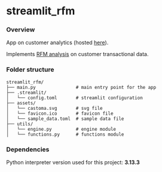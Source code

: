 # streamlit_rfm
### Overview
App on customer analytics (hosted [here](https://castoma.streamlit.app/)).

Implements [RFM analysis](https://en.wikipedia.org/wiki/RFM_(market_research)) on customer transactional data.

### Folder structure
 ```
streamlit_rfm/
├── main.py               # main entry point for the app
├── .streamlit/
│   └── config.toml       # streamlit configuration
├── assets/
│   └── castoma.svg       # svg file
│   └── favicon.ico       # favicon file
│   └── sample_data.toml  # sample data file
├── utils/
│   └── engine.py         # engine module
│   └── functions.py      # functions module
 ```

### Dependencies
Python interpreter version used for this project: **3.13.3**
